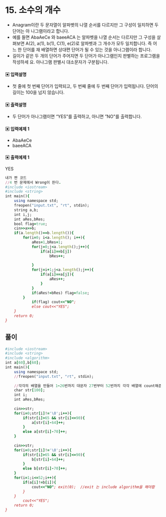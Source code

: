# 15. 소수의 개수
* Anagram이란 두 문자열이 알파벳의 나열 순서를 다르지만 그 구성이 일치하면 두 단어는 아
나그램이라고 합니다.
* 예를 들면 AbaAeCe 와 baeeACA 는 알파벳을 나열 순서는 다르지만 그 구성을 살펴보면
A(2), a(1), b(1), C(1), e(2)로 알파벳과 그 개수가 모두 일치합니다. 즉 어느 한 단어를 재
배열하면 상대편 단어가 될 수 있는 것을 아나그램이라 합니다.
* 길이가 같은 두 개의 단어가 주어지면 두 단어가 아나그램인지 판별하는 프로그램을 작성하세
요. 아나그램 판별시 대소문자가 구분됩니다.
#### ▣ 입력설명
* 첫 줄에 첫 번째 단어가 입력되고, 두 번째 줄에 두 번째 단어가 입력됩니다.
단어의 길이는 100을 넘지 않습니다.
#### ▣ 출력설명
* 두 단어가 아나그램이면 “YES"를 출력하고, 아니면 ”NO"를 출력합니다.
#### ▣ 입력예제 1
* AbaAeCe
* baeeACA
#### ▣ 출력예제 1
YES


```ruby
내가 짠 코드
//4 번 문제에서 Wrong이 뜬다.
#include <iostream>
#include <string>
int main(){
	using namespace std;
	freopen("input.txt", "rt", stdin);
	string a,b;
	int i,j;
	int aRes,bRes;
	bool flag=true;
	cin>>a>>b;
	if(a.length()==b.length()){
		for(i=0; i<a.length(); i++){
			aRes=1,bRes=1;
			for(j=0;j<a.length();j++){
				if(a[i]==b[j])
					bRes++;
					
			}
			for(j=i+1;j<a.length();j++){
				if(a[i]==a[j]){
					aRes++;
				}
			}
			if(aRes!=bRes) flag=false;	
		}
			if(flag) cout<<"NO";
			else cout<<"YES";
	}
	return 0;	
}
```

## 풀이
```ruby
#include <iostream>
#include <string>
#include <algorithm>
int a[60],b[60];
int main(){
	using namespace std;
	//freopen("input.txt", "rt", stdin);
	
	//각각의 배열을 만들어 1~26번까지 대문자 27번부터 52번까지 각각 배열에 count해준다. 
	char str[100];
	int i;
	int aRes,bRes;
	
	cin>>str;
	for(i=0;str[i]!='\0';i++){
		if(str[i]>65 && str[i]<=90){
			a[str[i]-64]++;
		}
		else a[str[i]-70]++;
	}
	
	cin>>str;
	for(i=0;str[i]!='\0';i++){
		if(str[i]>65 && str[i]<=90){
			b[str[i]-64]++;
		}
		else b[str[i]-70]++;
	}
	for(i=1;i<=52;i++){
		if(a[i]!=b[i]){
			cout<<"NO"; exit(0);  //exit 는 include algorithm을 해야함  
		}
	}
		cout<<"YES";
	return 0;	
}

```
